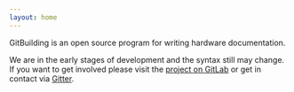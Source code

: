 ```yaml
---
layout: home
---
```


GitBuilding is an open source program for writing hardware documentation.

We are in the early stages of development and the syntax still may change. If you want to get involved please visit the [project on GitLab](https://gitlab.com/gitbuilding/gitbuilding) or get in contact via [Gitter](https://gitter.im/gitbuilding/community).

